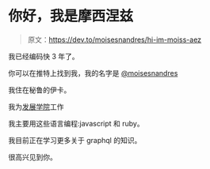# 你好，我是摩西涅兹

> 原文：<https://dev.to/moisesnandres/hi-im-moiss-aez>

我已经编码快 3 年了。

你可以在推特上找到我，我的名字是 [@moisesnandres](https://twitter.com/moisesnandres)

我住在秘鲁的伊卡。

我为[发展学院](https://devacademy.la)工作

我主要用这些语言编程:javascript 和 ruby。

我目前正在学习更多关于 graphql 的知识。

很高兴见到你。